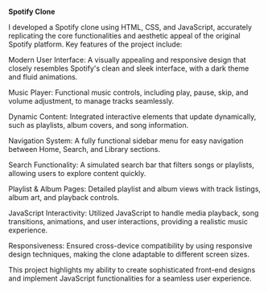 **Spotify Clone**

I developed a Spotify clone using HTML, CSS, and JavaScript, accurately replicating the core functionalities and aesthetic appeal of the original Spotify platform. Key features of the project include:

Modern User Interface: A visually appealing and responsive design that closely resembles Spotify's clean and sleek interface, with a dark theme and fluid animations.

Music Player: Functional music controls, including play, pause, skip, and volume adjustment, to manage tracks seamlessly.

Dynamic Content: Integrated interactive elements that update dynamically, such as playlists, album covers, and song information.

Navigation System: A fully functional sidebar menu for easy navigation between Home, Search, and Library sections.

Search Functionality: A simulated search bar that filters songs or playlists, allowing users to explore content quickly.

Playlist & Album Pages: Detailed playlist and album views with track listings, album art, and playback controls.

JavaScript Interactivity: Utilized JavaScript to handle media playback, song transitions, animations, and user interactions, providing a realistic music experience.

Responsiveness: Ensured cross-device compatibility by using responsive design techniques, making the clone adaptable to different screen sizes.

This project highlights my ability to create sophisticated front-end designs and implement JavaScript functionalities for a seamless user experience.
